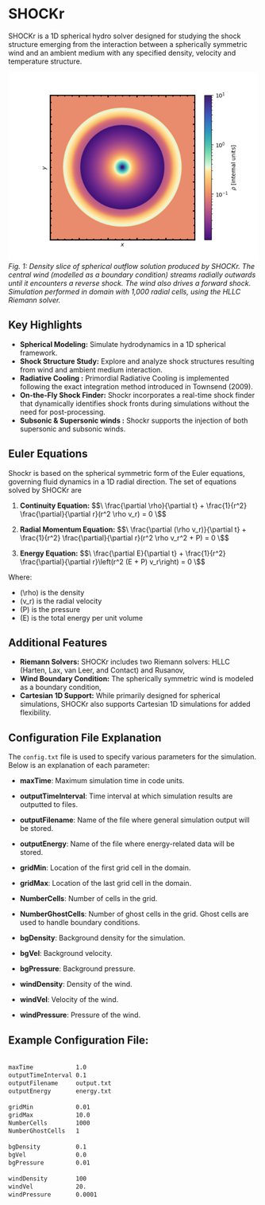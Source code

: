 # SHOCKr
SHOCKr is a 1D spherical hydro solver designed for studying the shock structure emerging from the interaction between a spherically symmetric wind and an ambient medium with any specified density, velocity and temperature structure.

![Alt Text](density_slice.png)
<em> Fig. 1: Density slice of spherical outflow solution produced by SHOCKr. The central wind (modelled as a boundary condition) streams radially outwards until it encounters a reverse shock. The wind also drives a forward shock. Simulation performed in domain with 1,000 radial cells, using the HLLC Riemann solver. </em>

## Key Highlights

- **Spherical Modeling:** Simulate hydrodynamics in a 1D spherical framework.
- **Shock Structure Study:** Explore and analyze shock structures resulting from wind and ambient medium interaction.
- **Radiative Cooling :** Primordial Radiative Cooling is implemented following the exact integration method introduced in Townsend (2009). 
- **On-the-Fly Shock Finder:** Shockr incorporates a real-time shock finder that dynamically identifies shock fronts during simulations without the need for post-processing.
- **Subsonic & Supersonic winds :** Shockr supports the injection of both supersonic and subsonic winds. 

## Euler Equations
Shockr is based on the spherical symmetric form of the Euler equations, governing fluid dynamics in a 1D radial direction. The set of equations solved by SHOCKr are

1. **Continuity Equation:**
   $$\ \frac{\partial \rho}{\partial t} + \frac{1}{r^2} \frac{\partial}{\partial r}(r^2 \rho v_r) = 0 \$$

2. **Radial Momentum Equation:**
   $$\ \frac{\partial (\rho v_r)}{\partial t} + \frac{1}{r^2} \frac{\partial}{\partial r}(r^2 \rho v_r^2 + P) = 0 \$$

3. **Energy Equation:**
   $$\ \frac{\partial E}{\partial t} + \frac{1}{r^2} \frac{\partial}{\partial r}\left(r^2 (E + P) v_r\right) = 0 \$$

Where:
- \(\rho\) is the density
- \(v_r\) is the radial velocity
- \(P\) is the pressure
- \(E\) is the total energy per unit volume

## Additional Features

- **Riemann Solvers:** SHOCKr includes two Riemann solvers: HLLC (Harten, Lax, van Leer, and Contact) and Rusanov,
- **Wind Boundary Condition:** The spherically symmetric wind is modeled as a boundary condition,
- **Cartesian 1D Support:** While primarily designed for spherical simulations, SHOCKr also supports Cartesian 1D simulations for added flexibility.

## Configuration File Explanation

The `config.txt` file is used to specify various parameters for the simulation. Below is an explanation of each parameter:

- **maxTime**: Maximum simulation time in code units.

- **outputTimeInterval**: Time interval at which simulation results are outputted to files.

- **outputFilename**: Name of the file where general simulation output will be stored.

- **outputEnergy**: Name of the file where energy-related data will be stored.

- **gridMin**: Location of the first grid cell in the domain.

- **gridMax**: Location of the last grid cell in the domain.

- **NumberCells**: Number of cells in the grid.

- **NumberGhostCells**: Number of ghost cells in the grid. Ghost cells are used to handle boundary conditions.

- **bgDensity**: Background density for the simulation.

- **bgVel**: Background velocity.

- **bgPressure**: Background pressure.

- **windDensity**: Density of the wind.

- **windVel**: Velocity of the wind.

- **windPressure**: Pressure of the wind.

## Example Configuration File:

```plaintext

maxTime            1.0
outputTimeInterval 0.1
outputFilename     output.txt
outputEnergy       energy.txt

gridMin            0.01
gridMax            10.0
NumberCells        1000
NumberGhostCells   1

bgDensity          0.1
bgVel              0.0
bgPressure         0.01

windDensity        100
windVel            20.
windPressure       0.0001
